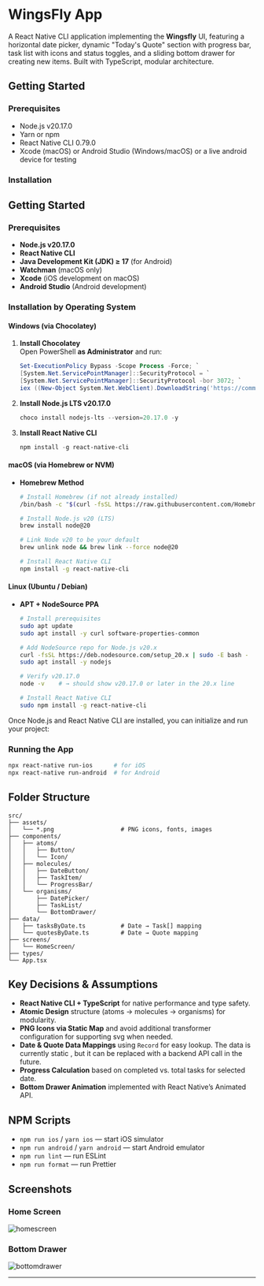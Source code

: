 # WingsFly App

A React Native CLI application implementing the **Wingsfly** UI, featuring a horizontal date picker, dynamic "Today's Quote" section with progress bar, task list with icons and status toggles, and a sliding bottom drawer for creating new items. Built with TypeScript, modular architecture.

## Getting Started

### Prerequisites

- Node.js v20.17.0
- Yarn or npm
- React Native CLI 0.79.0
- Xcode (macOS) or Android Studio (Windows/macOS) or a live android device for testing

### Installation
## Getting Started

### Prerequisites
- **Node.js v20.17.0**  
- **React Native CLI**  
- **Java Development Kit (JDK) ≥ 17** (for Android)  
- **Watchman** (macOS only)  
- **Xcode** (iOS development on macOS)  
- **Android Studio** (Android development)

### Installation by Operating System

#### Windows (via Chocolatey)
1. **Install Chocolatey**  
   Open PowerShell **as Administrator** and run:  
   ```powershell
   Set-ExecutionPolicy Bypass -Scope Process -Force; `
   [System.Net.ServicePointManager]::SecurityProtocol = `
   [System.Net.ServicePointManager]::SecurityProtocol -bor 3072; `
   iex ((New-Object System.Net.WebClient).DownloadString('https://community.chocolatey.org/install.ps1'))
   ```
2. **Install Node.js LTS v20.17.0**  
   ```powershell
   choco install nodejs-lts --version=20.17.0 -y
   ```
3. **Install React Native CLI**  
   ```powershell
   npm install -g react-native-cli
   ```

#### macOS (via Homebrew or NVM)

- **Homebrew Method**  
  ```bash
  # Install Homebrew (if not already installed)
  /bin/bash -c "$(curl -fsSL https://raw.githubusercontent.com/Homebrew/install/HEAD/install.sh)"
  
  # Install Node.js v20 (LTS)
  brew install node@20
  
  # Link Node v20 to be your default
  brew unlink node && brew link --force node@20
  
  # Install React Native CLI
  npm install -g react-native-cli
  ```

#### Linux (Ubuntu / Debian)

- **APT + NodeSource PPA**
  ```bash
  # Install prerequisites
  sudo apt update
  sudo apt install -y curl software-properties-common

  # Add NodeSource repo for Node.js v20.x
  curl -fsSL https://deb.nodesource.com/setup_20.x | sudo -E bash -
  sudo apt install -y nodejs

  # Verify v20.17.0
  node -v    # → should show v20.17.0 or later in the 20.x line
  
  # Install React Native CLI
  sudo npm install -g react-native-cli
  ```


Once Node.js and React Native CLI are installed, you can initialize and run your project:

### Running the App

```bash
npx react-native run-ios      # for iOS
npx react-native run-android  # for Android
```

## Folder Structure

```text
src/
├── assets/
│   └── *.png                   # PNG icons, fonts, images
├── components/
│   ├── atoms/
│   │   ├── Button/
│   │   └── Icon/
│   ├── molecules/
│   │   ├── DateButton/
│   │   ├── TaskItem/
│   │   └── ProgressBar/
│   └── organisms/
│       ├── DatePicker/
│       ├── TaskList/
│       └── BottomDrawer/
├── data/
│   ├── tasksByDate.ts          # Date → Task[] mapping
│   └── quotesByDate.ts         # Date → Quote mapping
├── screens/
│   └── HomeScreen/
├── types/
└── App.tsx
```

## Key Decisions & Assumptions

- **React Native CLI + TypeScript** for native performance and type safety.
- **Atomic Design** structure (atoms → molecules → organisms) for modularity.
- **PNG Icons via Static Map** and avoid additional transformer configuration for supporting svg when needed.
- **Date & Quote Data Mappings** using `Record` for easy lookup. The data is currently static , but it can be replaced with a backend API call in the future.
- **Progress Calculation** based on completed vs. total tasks for selected date.
- **Bottom Drawer Animation** implemented with React Native’s Animated API.

## NPM Scripts

- `npm run ios` / `yarn ios` — start iOS simulator
- `npm run android` / `yarn android` — start Android emulator
- `npm run lint` — run ESLint
- `npm run format` — run Prettier

## Screenshots
### Home Screen  
![homescreen](https://raw.githubusercontent.com/monster-migrate/wingsfly/refs/heads/main/assets/screenshots/homescreen.png)  

### Bottom Drawer
![bottomdrawer](https://raw.githubusercontent.com/monster-migrate/wingsfly/refs/heads/main/assets/screenshots/bottomdrawer.png)
<hr>
